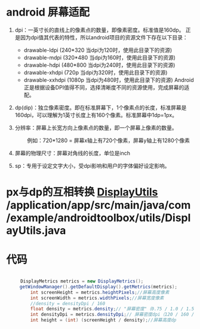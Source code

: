 # android 屏幕适配
1. dpi：一英寸长的直线上的像素点的数量，即像素密度。标准值是160dp。
   正是因为dpi值其代表的特性，所以android项目的资源文件下存在以下目录：
     * drawable-ldpi (240*320 当dpi为120时，使用此目录下的资源)
     * drawable-mdpi (320*480 当dpi为160时，使用此目录下的资源)
     * drawable-hdpi (480*800 当dpi为240时，使用此目录下的资源)
     * drawable-xhdpi (720p 当dpi为320时，使用此目录下的资源)
     * drawable-xxhdpi (1080p 当dpi为480时，使用此目录下的资源)
Android正是根据设备DPI值得不同，选择清晰度不同的资源使用，完成屏幕的适配。


2. dp(dip)：独立像素密度。即在标准屏幕下，1个像素点的长度，标准屏幕是160dpi，可以理解为1英寸长度上有160个像素。标准屏幕中1dp=1px。


3. 分辨率：屏幕上长宽方向上像素点的数量，即一个屏幕上像素的数量。

　　　　例如：720*1280 = 屏幕x轴上有720个像素，屏幕y轴上有1280个像素

4. 屏幕的物理尺寸：屏幕对角线的长度，单位是inch

5. sp：专用于设定文字大小，受dpi影响和用户的字体偏好设定影响。

# px与dp的互相转换 [DisplayUtils](../application/app/src/main/java/com/example/androidtoolbox/utils/DisplayUtils.java) /application/app/src/main/java/com/example/androidtoolbox/utils/DisplayUtils.java

# 代码
```java

 　　 DisplayMetrics metrics = new DisplayMetrics();
     getWindowManager().getDefaultDisplay().getMetrics(metrics);
         int screenHeight = metrics.heightPixels;//屏幕高度像素
         int screenWidth = metrics.widthPixels;//屏幕宽度像素
         //density = densityDpi / 160
         float density = metrics.density;// "屏幕密度"（0.75 / 1.0 / 1.5）
         int densityDpi = metrics.densityDpi;// 屏幕密度dpi（120 / 160 / 240）每一英寸的屏幕所包含的像素数.值越高的设备，其屏幕显示画面的效果也就越精细
         int height = (int) (screenHeight / density);//屏幕高度dp

```
